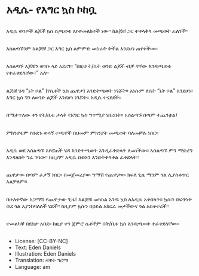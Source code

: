 # አዲሴ- የእግር ኳስ ኮከቧ

##
አዲሴ ወንዶች ልጆች ኳስ ሲጫወቱ እየተመለከተች ነው፡፡ ከልጆቹ ጋር ተቀላቅላ
መጫወት ፈለገች፡፡

##
አሰልጣኙንም ከልጆቹ ጋር እግር ኳስ ልምምድ መስራት
ትችል እንደሆነ ጠየቀችው፡፡

##
አሰልጣኙ እጆቹን ወገቡ ላይ አደረገ፡፡ “በዚህ ት/ቤት ወንድ ልጆች ብቻ ናቸው
እንዲጫወቱ የተፈቀደላቸው፣” አለ፡፡

##
ልጆቹ ሄዳ “ኔት ቦል” (የሴቶች ኳስ ጨዋታ) እንድትጫወት ነገሯት፡፡ እነሱም
ለሴት “ኔት ቦል” እንደሆነ፣ እግር ኳስ ግን ለወንድ ልጆች እንደሆነ ነገሯት፡፡
አዲሴ ተናደደች፡፡

##
በሚቀጥለው ቀን የት/ቤቱ ታላቅ የአግር ኳስ ግጥሚያ ነበረበት፡፡ አሰልጣኙ በጣም
ተጨንቋል፤

##
ምክንያቱም የቡድኑ ወሳኝ ተጫዋች በህመም ምክንያት
መጫወት ባለመቻሉ ነበር፡፡

##
አዲሴ ወደ አሰልጣኙ እየሮጠች ሄዳ እንድትጫወት እንዲፈቅድላት ለመነችው፡፡
አሰልጣኙ ምን ማድረግ እንዳለበት ግራ ገባው፡፡ ከዚያም አዲሴ ቡድኑን
እንድትቀላቀል ፈቀደላት፡፡

##
ጨዋታው በጣም ፈታኝ ነበር፡፡ በመጀመሪያው ግማሽ የጨዋታው ክፍለ ጊዜ
ማንም ጎል ሊያስቆጥር አልቻለም፡፡

##
በሁለተኛው አጋማሽ የጨዋታው ጊዜ፤ ከልጆቹ መካከል አንዱ ኳስ ለአዲሴ
አቀበላት፡፡ ኳሱን በፍጥነት ወደ ጎል እያንከባለለች ሄደች፡፡ ከዚያም ኳሱን
በኃይል አክርራ መታችውና ጎል አስቆተረች፡፡

##
ተመልካቹ በደስታ አበደ፡፡ ከዚያ ቀን ጀምሮ ሴቶችም በት/ቤቱ ኳስ እንዲጫወቱ
ተፈቀደላቸው፡፡

##
* License: [CC-BY-NC]
* Text: Eden Daniels
* Illustration: Eden Daniels
* Translation: ዳዊት ግርማ
* Language: am
